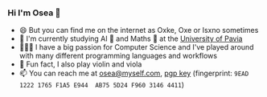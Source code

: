 ### Hi I'm Osea 👋
- 😄 But you can find me on the internet as Oxke, Oxe or Isxno sometimes
- 🌱 I'm currently studying AI 🤖 and Maths 🧮 at the [University of Pavia](https://web-en.unipv.it/)
- 👨🏻‍💻 I have a big passion for Computer Science and I've played around with many different programming languages and workflows
- 🎵 Fun fact, I also play violin and viola
- 📫 You can reach me at [osea@myself.com](mailto:osea@myself.com), [pgp key](https://gist.github.com/Oxke/b000ce774004ff65524c47b898db47af) (fingerprint: `9EAD 1222 1765 F1A5 E944  AB75 5D24 F960 3146 4411`)
